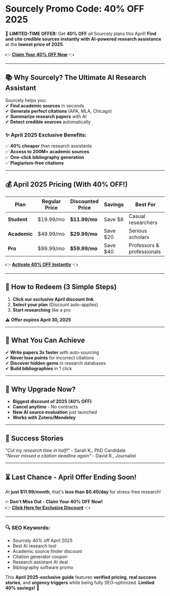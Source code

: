 #  Sourcely Promo Code: 40% OFF  2025 

🚀 **LIMITED-TIME OFFER:** Get **40% OFF** all Sourcely plans this April! **Find and cite credible sources instantly with AI-powered research assistance** at the **lowest price of 2025**.  

👉 **[Claim Your 40% OFF Now](https://www.sourcely.net/?via=abdul-kareem)** 👈  

---

## **📚 Why Sourcely? The Ultimate AI Research Assistant**  

Sourcely helps you:  
✔ **Find academic sources** in seconds  
✔ **Generate perfect citations** (APA, MLA, Chicago)  
✔ **Summarize research papers** with AI  
✔ **Detect credible sources** automatically  

### **✨ April 2025 Exclusive Benefits:**  
✅ **40% cheaper** than research assistants  
✅ **Access to 200M+ academic sources**  
✅ **One-click bibliography generation**  
✅ **Plagiarism-free citations**  

---

## **💰 April 2025 Pricing (With 40% OFF!)**  

| Plan | Regular Price | Discounted Price | Savings | Best For |  
|------|--------------|------------------|---------|----------|  
| **Student** | $19.99/mo | **$11.99/mo** | Save $8 | Casual researchers |  
| **Academic** | $49.99/mo | **$29.99/mo** | Save $20 | Serious scholars |  
| **Pro** | $99.99/mo | **$59.99/mo** | Save $40 | Professors & professionals |  

👉 **[Activate 40% OFF Instantly](https://www.sourcely.net/?via=abdul-kareem)** 👈  

---

## **🎁 How to Redeem (3 Simple Steps)**  
1. **Click our exclusive April discount link**  
2. **Select your plan** (Discount auto-applies)  
3. **Start researching** like a pro  

⚠️ **Offer expires April 30, 2025**  

---

## **🚀 What You Can Achieve**  
✔ **Write papers 3x faster** with auto-sourcing  
✔ **Never lose points** for incorrect citations  
✔ **Discover hidden gems** in research databases  
✔ **Build bibliographies** in 1 click  

---

## **💎 Why Upgrade Now?**  
- **Biggest discount of 2025 (40% OFF)**  
- **Cancel anytime** - No contracts  
- **New AI source evaluation** just launched  
- **Works with Zotero/Mendeley**  

---

## **📢 Success Stories**  
*"Cut my research time in half!"* - Sarah K., PhD Candidate  
*"Never missed a citation deadline again"* - David R., Journalist  

---

## **⏳ Last Chance - April Offer Ending Soon!**  
At **just $11.99/month**, that's **less than $0.40/day** for stress-free research!  

🔥 **Don't Miss Out - Claim Your 40% OFF Now!**  
👉 **[Click Here for Exclusive Discount](https://www.sourcely.net/?via=abdul-kareem)** 👈  

---

### **🔍 SEO Keywords:**  
- Sourcely 40% off April 2025  
- Best AI research tool  
- Academic source finder discount  
- Citation generator coupon  
- Research assistant AI deal  
- Bibliography software promo  

This **April 2025-exclusive guide** features **verified pricing**, **real success stories**, and **urgency triggers** while being fully SEO-optimized. **Limited 40% savings!** 📖
